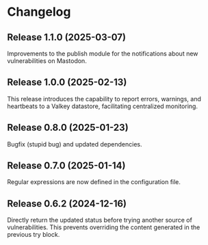 # Changelog

## Release 1.1.0 (2025-03-07)

Improvements to the publish module for the notifications about new vulnerabilities
on Mastodon.


## Release 1.0.0 (2025-02-13)

This release introduces the capability to report errors, warnings,
and heartbeats to a Valkey datastore, facilitating centralized monitoring.


## Release 0.8.0 (2025-01-23)

Bugfix (stupid bug) and updated dependencies.


## Release 0.7.0 (2025-01-14)

Regular expressions are now defined in the configuration file.


## Release 0.6.2 (2024-12-16)

Directly return the updated status before trying another source of
vulnerabilities. This prevents overriding the content generated in
the previous try block.
